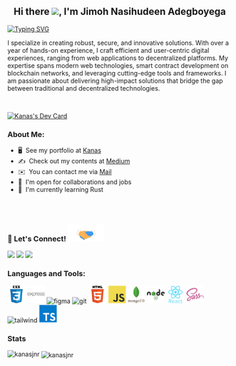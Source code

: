 <h2 align="center"><b>Hi there <img src="https://media.giphy.com/media/hvRJCLFzcasrR4ia7z/giphy.gif" width="35">,</b> I'm Jimoh Nasihudeen Adegboyega</h2>



 [![Typing SVG](https://readme-typing-svg.herokuapp.com?font=Fira+Code&weight=700&size=24&pause=1000&color=A13A59AC&center=true&width=1000&height=52&lines=SOFTWARE+DEVELOPER;PRODUCT+DESIGNER;SMART+CONTRACT+DEVELOPER)](https://git.io/typing-svg)


<p> I specialize in creating robust, secure, and innovative solutions. With over a year of hands-on experience, I craft efficient and user-centric digital experiences, ranging from web applications to decentralized platforms.
My expertise spans modern web technologies, smart contract development on blockchain networks, and leveraging cutting-edge tools and frameworks. I am passionate about delivering high-impact solutions that bridge the gap between traditional and decentralized technologies.</p>
<br/>


<a href="https://app.daily.dev/kanas_jnr"><img src="https://api.daily.dev/devcards/v2/VVienUsiOWsFlCAPm25kl.png?type=wide&r=u0s" width="652" alt="Kanas's Dev Card"/></a>
<br/>

### About Me:
* 🖥️  See my portfolio at [Kanas](https://my-portfolio-n6psv0xs6-kanasjnrs-projects.vercel.app/)
* ✍️  Check out my contents at [Medium](https://medium.com/@nasihudeen04) 
* ✉️  You can contact me via [Mail](mailto:nasihudeen04@gmail.com)
* 🚀  I'm open for collaborations and jobs
* 🧠  I'm currently learning Rust 

<br/>
<br/>

<h3>📩 Let's Connect! <img src="https://github.com/0xAbdulKhalid/0xAbdulKhalid/raw/main/assets/mdImages/handshake.gif" width ="80"></h3> 

[<img src="https://img.shields.io/badge/LinkedIn-0077B5?style=for-the-badge&logo=linkedin&logoColor=white" />](https://www.linkedin.com/in/jimoh-adegboyega-356aa2210/)
[<img src="https://img.shields.io/badge/Twitter-1DA1F2?style=for-the-badge&logo=twitter&logoColor=white" />](https://x.com/KanasJnr)
[<img src="https://img.shields.io/badge/Gmail-D14836?style=for-the-badge&logo=gmail&logoColor=white" />](mailto:nasihudeen04@gmail.com)

<h3 align="left">Languages and Tools:</h3>
<p align="left">  
  <img src="https://raw.githubusercontent.com/devicons/devicon/master/icons/css3/css3-original-wordmark.svg" alt="css3" width="40" height="40"/> 
  <img src="https://raw.githubusercontent.com/devicons/devicon/master/icons/express/express-original-wordmark.svg" alt="express" width="40" height="40"/> 
  <img src="https://www.vectorlogo.zone/logos/figma/figma-icon.svg" alt="figma" width="40" height="40"/> 
  <img src="https://www.vectorlogo.zone/logos/git-scm/git-scm-icon.svg" alt="git" width="40" height="40"/> 
  <img src="https://raw.githubusercontent.com/devicons/devicon/master/icons/html5/html5-original-wordmark.svg" alt="html5" width="40" height="40"/> 
  <img src="https://raw.githubusercontent.com/devicons/devicon/master/icons/javascript/javascript-original.svg" alt="javascript" width="40" height="40"/> 
  <img src="https://raw.githubusercontent.com/devicons/devicon/master/icons/mongodb/mongodb-original-wordmark.svg" alt="mongodb" width="40" height="40"/> 
  <img src="https://raw.githubusercontent.com/devicons/devicon/master/icons/nodejs/nodejs-original-wordmark.svg" alt="nodejs" width="40" height="40"/> 
  <img src="https://raw.githubusercontent.com/devicons/devicon/master/icons/react/react-original-wordmark.svg" alt="react" width="40" height="40"/> 
  <img src="https://raw.githubusercontent.com/devicons/devicon/master/icons/sass/sass-original.svg" alt="sass" width="40" height="40"/> 
  <img src="https://www.vectorlogo.zone/logos/tailwindcss/tailwindcss-icon.svg" alt="tailwind" width="40" height="40"/> 
  <img src="https://raw.githubusercontent.com/devicons/devicon/master/icons/typescript/typescript-original.svg" alt="typescript" width="40" height="40"/>  
</p>



### Stats


<p><img align="left" src="https://github-readme-stats.vercel.app/api/top-langs?username=kanasjnr&show_icons=true&locale=en&layout=compact" alt="kanasjnr" /></p>

<p>&nbsp;<img align="center" src="https://github-readme-stats.vercel.app/api?username=kanasjnr&show_icons=true&locale=en" alt="kanasjnr" /></p>
